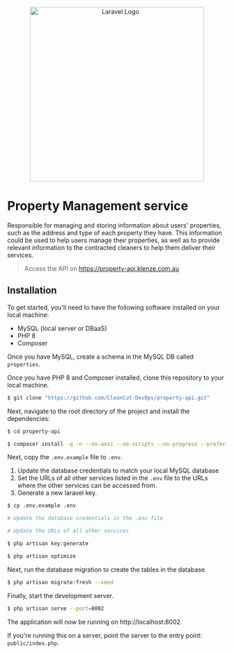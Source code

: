 <p align="center"><a href="https://laravel.com" target="_blank"><img src="https://raw.githubusercontent.com/laravel/art/master/logo-lockup/5%20SVG/2%20CMYK/1%20Full%20Color/laravel-logolockup-cmyk-red.svg" width="400" alt="Laravel Logo"></a></p>

# Property Management service

Responsible for managing and storing information about users' properties, such as the address and type of each property
they have. This information could be used to help users manage their properties, as well as to provide relevant
information to the contracted cleaners to help them deliver their services.

> Access the API on https://property-api.klenze.com.au

## Installation

To get started, you'll need to have the following software installed on your local machine:

-   MySQL (local server or DBaaS)
-   PHP 8
-   Composer

Once you have MySQL, create a schema in the MySQL DB called `properties`.

Once you have PHP 8 and Composer installed, clone this repository to your local machine.

```bash
$ git clone "https://github.com/CleanCut-DevOps/property-api.git"
```

Next, navigate to the root directory of the project and install the dependencies:

```bash
$ cd property-api

$ composer install -q -n --no-ansi --no-scripts --no-progress --prefer-dist
```

Next, copy the `.env.example` file to `.env`.

1. Update the database credentials to match your local MySQL database
2. Set the URLs of all other services listed in the `.env` file to the URLs where the other services can be accessed
   from.
3. Generate a new laravel key.

```bash
$ cp .env.example .env

# Update the database credentials in the .env file

# Update the URLs of all other services

$ php artisan key:generate

$ php artisan optimize
```

Next, run the database migration to create the tables in the database.

```bash
$ php artisan migrate:fresh --seed
```

Finally, start the development server.

```bash
$ php artisan serve --port=8002
```

The application will now be running on http://localhost:8002.

If you're running this on a server, point the server to the entry point: `public/index.php`.
